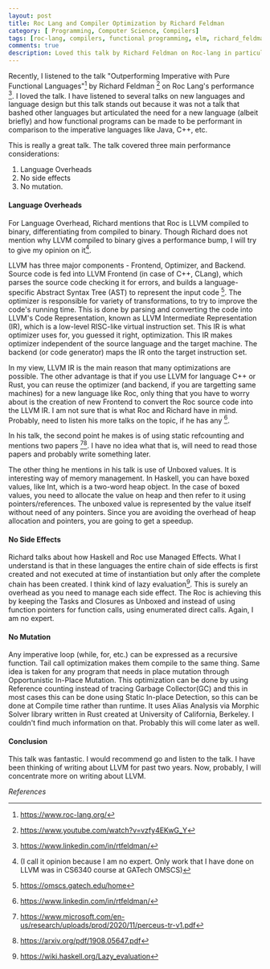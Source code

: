```yaml
---
layout: post
title: Roc Lang and Compiler Optimization by Richard Feldman
category: [ Programming, Computer Science, Compilers]
tags: [roc-lang, compilers, functional programming, elm, richard_feldman, haskell, compilers, optimizations, llvm]
comments: true
description: Loved this talk by Richard Feldman on Roc-lang in particular and language optimization in general.
---
```


Recently,  I listened to the talk "Outperforming Imperative with Pure Functional Languages"[^1] by Richard Feldman [^2] on Roc Lang's performance [^3]. I loved the talk. I have listened to several talks on new languages and language design but this talk stands out because it was not a talk that bashed other languages but articulated the need for a new language (albeit briefly) and how functional programs can be made to be performant in comparison to the imperative languages like Java, C++, etc. 

This is really a great talk. The talk covered three main performance considerations:  
1. Language Overheads 
2. No side effects
3. No mutation.

#### Language Overheads

For Language Overhead, Richard mentions that Roc is LLVM compiled to binary, differentiating from compiled to binary. Though Richard does not mention why LLVM compiled to binary gives a performance bump, I will try to give my opinion on it[^4]. 

LLVM has three major components - Frontend, Optimizer, and Backend. Source code is fed into LLVM Frontend (in case of C++, CLang), which parses the source code checking it for errors, and builds a language-specific Abstract Syntax Tree (AST) to represent the input code [^5]. The optimizer is responsible for variety of transformations, to try to improve the code's running time. This is done by parsing and converting the code into LLVM's Code Representation, known as LLVM Intermediate Representation (IR), which is a low-level RISC-like virtual instruction set. This IR is what optimizer uses for, you guessed it right, optimization. This IR makes optimizer independent of the source language and the target machine. The backend (or code generator) maps the IR onto the target instruction set. 

In my view, LLVM IR is the main reason that many optimizations are possible. The other advantage is that if you use LLVM for language C++ or Rust, you can reuse the optimizer (and backend, if you are targetting same machines) for a new language like Roc, only thing that you have to worry about is the creation of new Frontend to convert the Roc source code into the LLVM IR. I am not sure that is what Roc and Richard have in mind. Probably, need to listen his more talks on the topic, if he has any [^3].

In his talk, the second point he makes is of using static refcounting and mentions two papers [^8][^9]. I have no idea what that is, will need to read those papers and probably write something later. 

The other thing he mentions in his talk is use of Unboxed values. It is interesting way of memory management. In Haskell, you can have boxed values, like Int, which is a two-word heap object. In the case of boxed values, you need to allocate the value on heap and then refer to it using pointers/references. The unboxed value is represented by the value itself without need of any pointers. Since you are avoiding the overhead of heap allocation and pointers, you are going to get a speedup. 

#### No Side Effects

Richard talks about how Haskell and Roc use Managed Effects. What I understand is that in these languages the entire chain of side effects is first created and not executed at time of instantiation but only after the complete chain has been created. I think kind of lazy evaluation[^10]. This is surely an overhead as you need to manage each side effect. The Roc is achieving this by keeping the Tasks and Closures as Unboxed and instead of using function pointers for function calls, using enumerated direct calls. Again, I am no expert. 

#### No Mutation

Any imperative loop (while, for, etc.) can be expressed as a recursive function. Tail call optimization makes them compile to the same thing. Same idea is taken for any program that needs in place mutation through Opportunistic In-Place Mutation. This optimization can be done by using Reference counting instead of tracing Garbage Collector(GC) and this in most cases this can be done using Static In-place Detection, so this can be done at Compile time rather than runtime. It uses Alias Analysis via Morphic Solver library written in Rust created at University of California, Berkeley. I couldn't find much information on that. Probably this will come later as well. 

#### Conclusion
This talk was fantastic. I would recommend go and listen to the talk. I have been thinking of writing about LLVM for past two years. Now, probably, I will concentrate more on writing about LLVM.  

*References*  

[^1]: https://www.roc-lang.org/
[^2]: https://www.youtube.com/watch?v=vzfy4EKwG_Y  
[^3]: https://www.linkedin.com/in/rtfeldman/  
[^4]: (I call it opinion because I am no expert. Only work that I have done on LLVM was in CS6340[^6] course at GATech OMSCS[^7])  
[^5]: https://omscs.gatech.edu/home  
[^6]: [CS6340 - Software Analysis and Test](https://omscs.gatech.edu/cs-6340-software-analysis) is one of the best courses offered in OMSCS. If you are planning to take one course in OMSCS, try this one. Thoroughly enjoyed this course.   
[^7]: http://www.aosabook.org/en/llvm.html  
[^8]: https://www.microsoft.com/en-us/research/uploads/prod/2020/11/perceus-tr-v1.pdf
[^9]: https://arxiv.org/pdf/1908.05647.pdf
[^10]: https://wiki.haskell.org/Lazy_evaluation